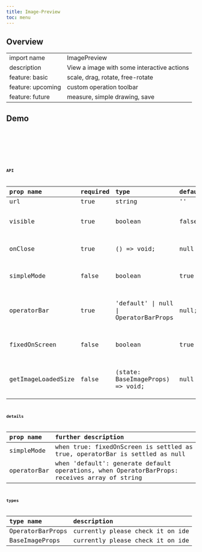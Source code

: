 ```yaml
---
title: Image-Preview
toc: menu
---
```


## Overview

|                   |                                            |
| :---------------- | :----------------------------------------- |
| import name       | ImagePreview                               |
| description       | View a image with some interactive actions |
| feature: basic    | scale, drag, rotate, free-rotate           |
| feature: upcoming | custom operation toolbar                   |
| feature: future   | measure, simple drawing, save              |

## Demo

<code src="@/components/image-preview/demo/demo-simple.tsx" />

<code src="@/components/image-preview/demo/demo-custom-operation.tsx" />

<code src="@/components/image-preview/demo/demo-custom-toolbar.tsx" />

<code src="@/components/image-preview/demo/demo-unfixed.tsx" />

## API

| prop name          | required | type                                  | default | description                                      |
| :----------------- | :------- | :------------------------------------ | :------ | :----------------------------------------------- |
| url                | true     | string                                | ''      | url image                                        |
| visible            | true     | boolean                               | false   | whether component is visible or not              |
| onClose            | true     | () => void;                           | null    | call the function when closed                    |
| simpleMode         | false    | boolean                               | true    | no operation toolbar, only zoom.                 |
| operatorBar        | true     | 'default' \| null \| OperatorBarProps | null;   | operations that controls image's state           |
| fixedOnScreen      | false    | boolean                               | true    | whether fixed on a full screen mask              |
| getImageLoadedSize | false    | (state: BaseImageProps) => void;      | null    | when image loaded call function with size params |

## details

| prop name   | further description                                                                          |
| :---------- | :------------------------------------------------------------------------------------------- |
| simpleMode  | when true: fixedOnScreen is settled as true, operatorBar is settled as null                  |
| operatorBar | when 'default': generate default operations, when OperatorBarProps: receives array of string |

## types

| type name        | description                      |
| :--------------- | :------------------------------- |
| OperatorBarProps | currently please check it on ide |
| BaseImageProps   | currently please check it on ide |
